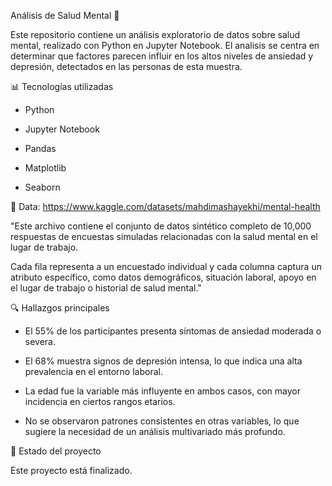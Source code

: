 Análisis de Salud Mental 🧠

Este repositorio contiene un análisis exploratorio de datos sobre salud mental, realizado con Python en Jupyter Notebook.
El analisis se centra en determinar que factores parecen influir en los altos niveles de ansiedad y depresión, detectados en las personas de esta muestra.

📊 Tecnologías utilizadas

  - Python

  - Jupyter Notebook

  - Pandas

  - Matplotlib

  - Seaborn


🔌 Data: https://www.kaggle.com/datasets/mahdimashayekhi/mental-health

  "Este archivo contiene el conjunto de datos sintético completo de 10,000 respuestas de encuestas simuladas relacionadas con la salud mental en el lugar de trabajo.

  Cada fila representa a un encuestado individual y cada columna captura un atributo específico, como datos demográficos, situación laboral, apoyo en el lugar de trabajo o historial de salud mental."
  

🔍 Hallazgos principales

  - El 55% de los participantes presenta síntomas de ansiedad moderada o severa.

  - El 68% muestra signos de depresión intensa, lo que indica una alta prevalencia en el entorno laboral.

  - La edad fue la variable más influyente en ambos casos, con mayor incidencia en ciertos rangos etarios.

  - No se observaron patrones consistentes en otras variables, lo que sugiere la necesidad de un análisis multivariado más profundo.


🎉 Estado del proyecto

  Este proyecto está finalizado.